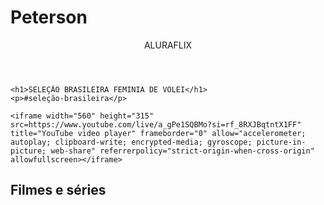 # Peterson
<body>
    <header>ALURAFLIX</header>

    <h1>SELEÇÃO BRASILEIRA FEMINIA DE VOLEI</h1>
    <p>#seleção-brasileira</p>

    <iframe width="560" height="315" src=https://www.youtube.com/live/a_gPe1SQBMo?si=rf_8RXJBqtntX1FF" title="YouTube video player" frameborder="0" allow="accelerometer; autoplay; clipboard-write; encrypted-media; gyroscope; picture-in-picture; web-share" referrerpolicy="strict-origin-when-cross-origin" allowfullscreen></iframe>

</body>
<section>
  <h2>Filmes e séries</h2>
  <div></div>
</section>